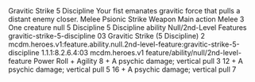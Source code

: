 <ability>
  <name>Gravitic Strike</name>
  <cost>5 Discipline</cost>
  <flavor>Your fist emanates gravitic force that pulls a distant enemy closer.</flavor>
  <keywords>
    <keyword>Melee</keyword>
    <keyword>Psionic</keyword>
    <keyword>Strike</keyword>
    <keyword>Weapon</keyword>
  </keywords>
  <type>Main action</type>
  <distance>Melee 3</distance>
  <target>One creature</target>
  <metadata>
    <class>null</class>
    <cost>5 Discipline</cost>
    <cost_amount>5</cost_amount>
    <cost_resource>Discipline</cost_resource>
    <feature_type>ability</feature_type>
    <file_dpath>Null/2nd-Level Features</file_dpath>
    <item_id>gravitic-strike-5-discipline</item_id>
    <item_index>03</item_index>
    <item_name>Gravitic Strike (5 Discipline)</item_name>
    <level>2</level>
    <scc>mcdm.heroes.v1:feature.ability.null.2nd-level-feature:gravitic-strike-5-discipline</scc>
    <scdc>1.1.1:8.2.6.4:03</scdc>
    <source>mcdm.heroes.v1</source>
    <type>feature/ability/null/2nd-level-feature</type>
  </metadata>
  <effects>
    <effect type="roll">
      <roll>Power Roll + Agility</roll>
      <t1>8 + A psychic damage; vertical pull 3</t1>
      <t2>12 + A psychic damage; vertical pull 5</t2>
      <t3>16 + A psychic damage; vertical pull 7</t3>
    </effect>
  </effects>
</ability>
